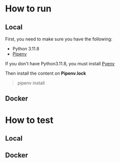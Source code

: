 # How to run

## Local
First, you need to make sure you have the following:
- Python 3.11.8
- [Pipenv](https://pipenv.pypa.io/en/latest/)

If you don't have Python3.11.8, you must install [Pyenv](https://github.com/pyenv/pyenv?tab=readme-ov-file#automatic-installer)

Then install the content on **Pipenv.lock**
> pipenv install 


## Docker


# How to test

## Local

## Docker